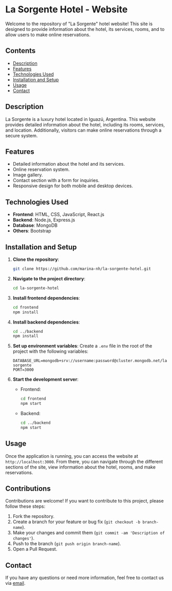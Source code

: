 # La Sorgente Hotel - Website

Welcome to the repository of "La Sorgente" hotel website! This site is designed to provide information about the hotel, its services, rooms, and to allow users to make online reservations.

## Contents

- [Description](#description)
- [Features](#features)
- [Technologies Used](#technologies-used)
- [Installation and Setup](#installation-and-setup)
- [Usage](#usage)
- [Contact](#contact)

## Description

La Sorgente is a luxury hotel located in Iguazú, Argentina. This website provides detailed information about the hotel, including its rooms, services, and location. Additionally, visitors can make online reservations through a secure system.

## Features

- Detailed information about the hotel and its services.
- Online reservation system.
- Image gallery.
- Contact section with a form for inquiries.
- Responsive design for both mobile and desktop devices.

## Technologies Used

- **Frontend**: HTML, CSS, JavaScript, React.js
- **Backend**: Node.js, Express.js
- **Database**: MongoDB
- **Others**: Bootstrap

## Installation and Setup

1. **Clone the repository**:
   ```bash
   git clone https://github.com/marina-nh/la-sorgente-hotel.git
   ```

2. **Navigate to the project directory**:
   ```bash
   cd la-sorgente-hotel
   ```

3. **Install frontend dependencies**:
   ```bash
   cd frontend
   npm install
   ```

4. **Install backend dependencies**:
   ```bash
   cd ../backend
   npm install
   ```

5. **Set up environment variables**:
   Create a `.env` file in the root of the project with the following variables:
   ```
   DATABASE_URL=mongodb+srv://username:password@cluster.mongodb.net/la-sorgente
   PORT=3000
   ```

6. **Start the development server**:
   - Frontend:
     ```bash
     cd frontend
     npm start
     ```
   - Backend:
     ```bash
     cd ../backend
     npm start
     ```

## Usage

Once the application is running, you can access the website at `http://localhost:3000`. From there, you can navigate through the different sections of the site, view information about the hotel, rooms, and make reservations.

## Contributions

Contributions are welcome! If you want to contribute to this project, please follow these steps:

1. Fork the repository.
2. Create a branch for your feature or bug fix (`git checkout -b branch-name`).
3. Make your changes and commit them (`git commit -am 'Description of changes'`).
4. Push to the branch (`git push origin branch-name`).
5. Open a Pull Request.

## Contact

If you have any questions or need more information, feel free to contact us via [email](mailto:contact@marinanunez.tech).
